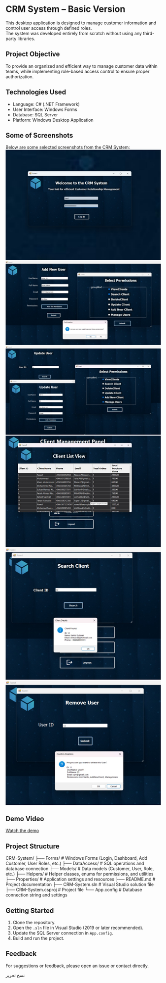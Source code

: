 # CRM System – Basic Version

This desktop application is designed to manage customer information and control user access through defined roles.  
The system was developed entirely from scratch without using any third-party libraries.

## Project Objective
To provide an organized and efficient way to manage customer data within teams, while implementing role-based access control to ensure proper authorization.

## Technologies Used
- Language: C# (.NET Framework)  
- User Interface: Windows Forms  
- Database: SQL Server  
- Platform: Windows Desktop Application  

## Some of Screenshots  
Below are some selected screenshots from the CRM System:
![Login](login.png)  
![Add User](add_user.png)  
![User Roles](user_roles.png)  
![Client List](client_list.png)  
![Search Client](search_client.png)  
![Remove User](remove_user.png)

## Demo Video
[Watch the demo](https://bit.ly/CRM-System-Demo)

## Project Structure
CRM-System/
├── Forms/ # Windows Forms (Login, Dashboard, Add Customer, User Roles, etc.)
├── DataAccess/ # SQL operations and database connection
├── Models/ # Data models (Customer, User, Role, etc.)
├── Helpers/ # Helper classes, enums for permissions, and utilities
├── Properties/ # Application settings and resources
├── README.md # Project documentation
├── CRM-System.sln # Visual Studio solution file
├── CRM-System.csproj # Project file
└── App.config # Database connection string and settings

## Getting Started
1. Clone the repository.  
2. Open the `.sln` file in Visual Studio (2019 or later recommended).  
3. Update the SQL Server connection in `App.config`.  
4. Build and run the project.

## Feedback
For suggestions or feedback, please open an issue or contact directly.

نسخ
تحرير
